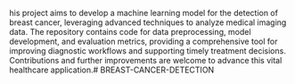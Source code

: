 his project aims to develop a machine learning model for the detection of breast cancer, leveraging advanced techniques to analyze medical imaging data. The repository contains code for data preprocessing, model development, and evaluation metrics, providing a comprehensive tool for improving diagnostic workflows and supporting timely treatment decisions. Contributions and further improvements are welcome to advance this vital healthcare application.# BREAST-CANCER-DETECTION
